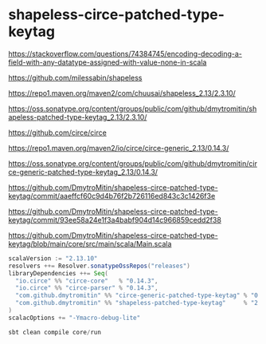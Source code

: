 # shapeless-circe-patched-type-keytag
https://stackoverflow.com/questions/74384745/encoding-decoding-a-field-with-any-datatype-assigned-with-value-none-in-scala

https://github.com/milessabin/shapeless

https://repo1.maven.org/maven2/com/chuusai/shapeless_2.13/2.3.10/

https://oss.sonatype.org/content/groups/public/com/github/dmytromitin/shapeless-patched-type-keytag_2.13/2.3.10/

https://github.com/circe/circe

https://repo1.maven.org/maven2/io/circe/circe-generic_2.13/0.14.3/

https://oss.sonatype.org/content/groups/public/com/github/dmytromitin/circe-generic-patched-type-keytag_2.13/0.14.3/

https://github.com/DmytroMitin/shapeless-circe-patched-type-keytag/commit/aaeffcf60c9d4b76f2b726116ed843c3c1426f3e

https://github.com/DmytroMitin/shapeless-circe-patched-type-keytag/commit/93ee58a24e1f3a4babf904d14c966859cedd2f38

https://github.com/DmytroMitin/shapeless-circe-patched-type-keytag/blob/main/core/src/main/scala/Main.scala

```scala
scalaVersion := "2.13.10"
resolvers ++= Resolver.sonatypeOssRepos("releases")
libraryDependencies ++= Seq(
  "io.circe" %% "circe-core"   % "0.14.3",
  "io.circe" %% "circe-parser" % "0.14.3",
  "com.github.dmytromitin" %% "circe-generic-patched-type-keytag" % "0.14.3",
  "com.github.dmytromitin" %% "shapeless-patched-type-keytag"     % "2.3.10"
)
scalacOptions += "-Ymacro-debug-lite"
```

```scala
sbt clean compile core/run
```